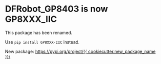 # DFRobot_GP8403 is now GP8XXX_IIC
This package has been renamed.

Use `pip install GP8XXX-IIC` instead.

New package: [https://pypi.org/project/{{ cookiecutter.new_package_name }}/](https://pypi.org/project/GP8XXX-IIC/)